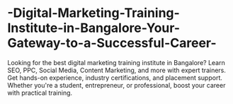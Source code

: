 # -Digital-Marketing-Training-Institute-in-Bangalore-Your-Gateway-to-a-Successful-Career-
Looking for the best digital marketing training institute in Bangalore? Learn SEO, PPC, Social Media, Content Marketing, and more with expert trainers. Get hands-on experience, industry certifications, and placement support. Whether you're a student, entrepreneur, or professional, boost your career with practical training.
